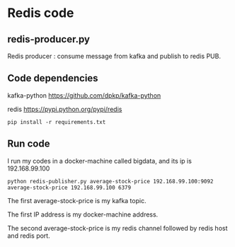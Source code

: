 # Redis code

## redis-producer.py
Redis producer : consume message from kafka and publish to redis PUB.

## Code dependencies
kafka-python https://github.com/dpkp/kafka-python

redis https://pypi.python.org/pypi/redis
```
pip install -r requirements.txt
```
## Run code
I run my codes in a docker-machine called bigdata, and its ip is 192.168.99.100
```
python redis-publisher.py average-stock-price 192.168.99.100:9092 average-stock-price 192.168.99.100 6379
```
The first average-stock-price is my kafka topic.

The first IP address is my docker-machine address.

The second average-stock-price is my redis channel followed by redis host and redis port.

